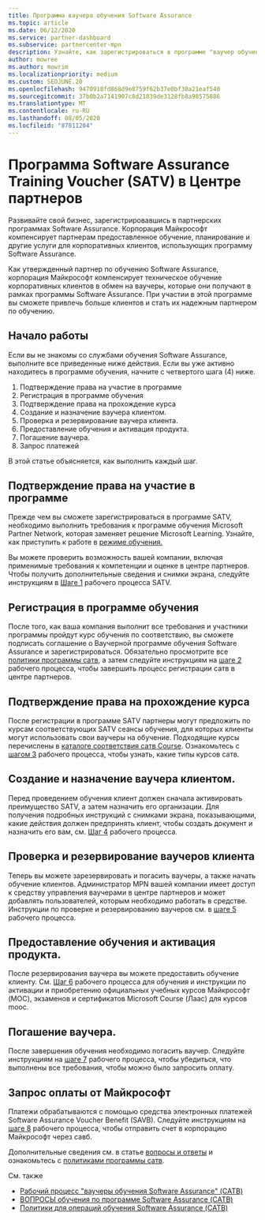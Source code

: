```yaml
---
title: Программа ваучера обучения Software Assurance
ms.topic: article
ms.date: 06/12/2020
ms.service: partner-dashboard
ms.subservice: partnercenter-mpn
description: Узнайте, как зарегистрироваться в программе "ваучер обучения Software Assurance", чтобы вы могли компенсировать доставку и планирование для корпоративных клиентов.
author: mowree
ms.author: mowrim
ms.localizationpriority: medium
ms.custom: SEOJUNE.20
ms.openlocfilehash: 9470918fd868d9e8759f62b37e0bf30a21eaf540
ms.sourcegitcommit: 37b0b2a7141907c8d21839de3128fb8a98575886
ms.translationtype: MT
ms.contentlocale: ru-RU
ms.lasthandoff: 08/05/2020
ms.locfileid: "87811204"
---
```

# <a name="software-assurance-training-voucher-satv-program-in-partner-center"></a>Программа Software Assurance Training Voucher (SATV) в Центре партнеров

Развивайте свой бизнес, зарегистрировавшись в партнерских программах Software Assurance. Корпорация Майкрософт компенсирует партнерам предоставленное обучение, планирование и другие услуги для корпоративных клиентов, использующих программу Software Assurance.

Как утвержденный партнер по обучению Software Assurance, корпорация Майкрософт компенсирует техническое обучение корпоративных клиентов в обмен на ваучеры, которые они получают в рамках программы Software Assurance. При участии в этой программе вы сможете привлечь больше клиентов и стать их надежным партнером по обучению.

## <a name="get-started"></a>Начало работы

Если вы не знакомы со службами обучения Software Assurance, выполните все приведенные ниже действия. Если вы уже активно находитесь в программе обучения, начните с четвертого шага (4) ниже. 

1. Подтверждение права на участие в программе
2. Регистрация в программе обучения
3. Подтверждение права на прохождение курса
4. Создание и назначение ваучера клиентом.
5. Проверка и резервирование ваучера клиента.
6. Предоставление обучения и активация продукта.
7. Погашение ваучера.
8. Запрос платежей

В этой статье объясняется, как выполнить каждый шаг.

## <a name="confirm-program-eligibility"></a>Подтверждение права на участие в программе

Прежде чем вы сможете зарегистрироваться в программе SATV, необходимо выполнить требования к программе обучения Microsoft Partner Network, которая заменяет решение Microsoft Learning. Узнайте, как приступить к работе в [режиме обучения.](https://partner.microsoft.com/membership/learning-partners)

Вы можете проверить возможность вашей компании, включая применимые требования к компетенции и оценке в центре партнеров. Чтобы получить дополнительные сведения и снимки экрана, следуйте инструкциям в [Шаге 1](https://query.prod.cms.rt.microsoft.com/cms/api/am/binary/RE4s3bB) рабочего процесса SATV.

## <a name="enroll-in-the-training-program"></a>Регистрация в программе обучения

После того, как ваша компания выполнит все требования и участники программы пройдут курс обучения по соответствию, вы сможете подписать соглашение о Ваучерной программе обучения Software Assurance и зарегистрироваться. Обязательно просмотрите все [политики программы сатв](https://query.prod.cms.rt.microsoft.com/cms/api/am/binary/RE3koEP), а затем следуйте инструкциям на [шаге 2](https://query.prod.cms.rt.microsoft.com/cms/api/am/binary/RE4s3bB) рабочего процесса, чтобы завершить процесс регистрации сатв в центре партнеров.


## <a name="confirm-course-eligibility"></a>Подтверждение права на прохождение курса
После регистрации в программе SATV партнеры могут предложить по курсам соответствующих SATV сеансы обучения, для которых клиенты могут использовать свои ваучеры на обучение. Подходящие курсы перечислены в [каталоге соответствия сатв Course](https://savl-catalog.microsoft.com/). Ознакомьтесь с [шагом 3](https://query.prod.cms.rt.microsoft.com/cms/api/am/binary/RE4s3bB) рабочего процесса, чтобы узнать, какие типы курсов сатв.

## <a name="have-customer-create-and-assign-voucher"></a>Создание и назначение ваучера клиентом.

Перед проведением обучения клиент должен сначала активировать преимущество SATV, а затем назначить его организации. Для получения подробных инструкций с снимками экрана, показывающими, какие действия должен предпринять клиент, чтобы создать документ и назначить его вам, см. [Шаг 4](https://query.prod.cms.rt.microsoft.com/cms/api/am/binary/RE4s3bB) рабочего процесса.

## <a name="validate-and-reserve-customer-vouchers"></a>Проверка и резервирование ваучеров клиента

Теперь вы можете зарезервировать и погасить ваучеры, а также начать обучение клиентов. Администратор MPN вашей компании имеет доступ к средству управления ваучерами в центре партнеров и может добавлять пользователей, которым необходимо работать в средстве. Инструкции по проверке и резервированию ваучеров см. в [шаге 5](https://query.prod.cms.rt.microsoft.com/cms/api/am/binary/RE4s3bB) рабочего процесса.

## <a name="deliver-training-and-activate-product"></a>Предоставление обучения и активация продукта.

После резервирования ваучера вы можете предоставить обучение клиенту. См. [Шаг 6](https://query.prod.cms.rt.microsoft.com/cms/api/am/binary/RE4s3bB) рабочего процесса для обучения и инструкции по активации и приобретению официальных учебных курсов Майкрософт (MOC), экзаменов и сертификатов Microsoft Course (Лаас) для курсов mooc.

## <a name="redeem-voucher"></a>Погашение ваучера.

После завершения обучения необходимо погасить ваучер. Следуйте инструкциям на [шаге 7](https://query.prod.cms.rt.microsoft.com/cms/api/am/binary/RE4s3bB) рабочего процесса, чтобы убедиться, что выполнены все требования, чтобы можно было запросить оплату. 


## <a name="request-payment-from-microsoft"></a>Запрос оплаты от Майкрософт

Платежи обрабатываются с помощью средства электронных платежей Software Assurance Voucher Benefit (SAVB). Следуйте инструкциям на [шаге 8](https://query.prod.cms.rt.microsoft.com/cms/api/am/binary/RE4s3bB) рабочего процесса, чтобы отправить счет в корпорацию Майкрософт через савб. 

Дополнительные сведения см. в статье [вопросы и ответы](https://query.prod.cms.rt.microsoft.com/cms/api/am/binary/RE3kz5o) и ознакомьтесь с [политиками программы сатв](https://query.prod.cms.rt.microsoft.com/cms/api/am/binary/RE3koEP).

См. также

- [Рабочий процесс "ваучеры обучения Software Assurance" (САТВ)](https://query.prod.cms.rt.microsoft.com/cms/api/am/binary/RE4s3bB)
- [ВОПРОСЫ обучения по программе Software Assurance (САТВ)](https://query.prod.cms.rt.microsoft.com/cms/api/am/binary/RE3kz5o)
- [Политики для операций обучения Software Assurance (САТВ)](https://query.prod.cms.rt.microsoft.com/cms/api/am/binary/RE3koEP)

